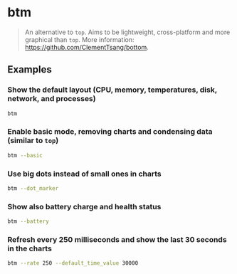 # btm

> An alternative to `top`. Aims to be lightweight, cross-platform and more graphical than `top`. More information: <https://github.com/ClementTsang/bottom>.

## Examples

### Show the default layout (CPU, memory, temperatures, disk, network, and processes)

```bash
btm
```

### Enable basic mode, removing charts and condensing data (similar to `top`)

```bash
btm --basic
```

### Use big dots instead of small ones in charts

```bash
btm --dot_marker
```

### Show also battery charge and health status

```bash
btm --battery
```

### Refresh every 250 milliseconds and show the last 30 seconds in the charts

```bash
btm --rate 250 --default_time_value 30000
```
